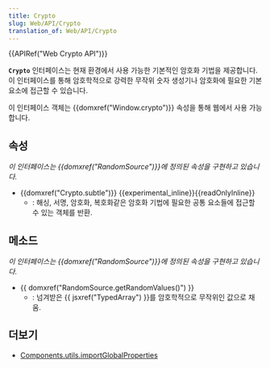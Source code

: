 ```yaml
---
title: Crypto
slug: Web/API/Crypto
translation_of: Web/API/Crypto
---
```

{{APIRef("Web Crypto API")}}

**`Crypto`** 인터페이스는 현재 환경에서 사용 가능한 기본적인 암호화 기법을 제공합니다. 이 인터페이스를 통해 암호학적으로 강력한 무작위 숫자 생성기나 암호화에 필요한 기본 요소에 접근할 수 있습니다.

이 인터페이스 객체는 {{domxref("Window.crypto")}} 속성을 통해 웹에서 사용 가능합니다.

## 속성

_이 인터페이스는 {{domxref("RandomSource")}}에 정의된 속성을 구현하고 있습니다._

- {{domxref("Crypto.subtle")}} {{experimental_inline}}{{readOnlyInline}}
  - : 해싱, 서명, 암호화, 복호화같은 암호화 기법에 필요한 공통 요소들에 접근할 수 있는 객체를 반환.

## 메소드

_이 인터페이스는 {{domxref("RandomSource")}}에 정의된 속성을 구현하고 있습니다._

- {{ domxref("RandomSource.getRandomValues()") }}
  - : 넘겨받은 {{ jsxref("TypedArray") }}를 암호학적으로 무작위인 값으로 채움.

## 더보기

- [Components.utils.importGlobalProperties](/en-US/docs/Components.utils.importGlobalProperties)
